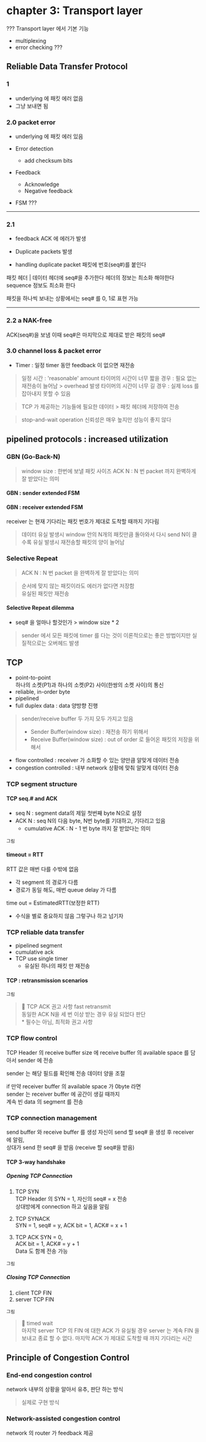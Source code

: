 # chapter 3: Transport layer
???
Transport layer 에서 기본 기능
- multiplexing
- error checking
???

## Reliable Data Transfer Protocol
### 1
- underlying 에 패킷 에러 없음
- 그냥 보내면 됨
### 2.0 packet error
- underlying 에 패킷 에러 있음

- Error detection
    - add checksum bits
- Feedback
    - Acknowledge
    - Negative feedback

- FSM ???
---
### 2.1
- feedback ACK 에 에러가 발생
- Duplicate packets 발생

- handling duplicate packet
패킷에 번호(seq#)를 붙인다

패킷
헤더 | 데이터
헤더에 seq#을 추가한다
헤더의 정보는 최소화 해야한다
sequence 정보도 최소화 한다

패킷을 하나씩 보내는 상황에서는 seq# 를 0, 1로 표현 가능

---
### 2.2 a NAK-free
ACK(seq#)을 보냄
이때 seq#은 마지막으로 제대로 받은 패킷의 seq#

### 3.0 channel loss & packet error
- Timer
: 일정 timer 동안 feedback 이 없으면 재전송 
> 일정 시간 : 'reasonable' amount
> 타이머의 시간이 너무 짧을 경우 : 필요 없는 재전송이 늘어남 > overhead 발생
> 타이머의 시간이 너무 길 경우 : 실제 loss 를 잡아내지 못할 수 있음

> TCP 가 제공하는 기능들에 필요한 데이터 > 패킷 헤더에 저장하여 전송

> stop-and-wait operation
> 신뢰성은 매우 높지만 성능이 좋지 않다

## pipelined protocols : increased utilization
### GBN (Go-Back-N)
> window size : 한번에 보낼 패킷 사이즈
> ACK N : N 번 packet 까지 완벽하게 잘 받았다는 의미

#### GBN : sender extended FSM
#### GBN : receiver extended FSM
receiver 는 현재 기다리는 패킷 번호가 제대로 도착할 때까지 기다림
> 데이터 유실 발생시 window 안의 N개의 패킷만큼 돌아와서 다시 send
> N이 클수록 유실 발생시 재전송할 패킷의 양이 늘어남

### Selective Repeat
> ACK N : N 번 packet 을 완벽하게 잘 받았다는 의미

> 순서에 맞지 않는 패킷이라도 에러가 없다면 저장함 <br>
> 유실된 패킷만 재전송

#### Selective Repeat dilemma
- seq# 을 얼마나 할것인가 > window size * 2

> sender 에서 모든 패킷에 timer 를 다는 것이 이론적으로는 좋은 방법이지만
> 실질적으로는 오버헤드 발생


## TCP
- point-to-point <br>
하나의 소켓(P1)과 하나의 소켓(P2) 사이(한쌍의 소켓 사이)의 통신
- reliable, in-order byte
- pipelined
- full duplex data : data 양방향 진행 
> sender/receive buffer 두 가지 모두 가지고 있음 <br>
>    - Sender Buffer(window size) : 재전송 하기 위해서
>    - Receive Buffer(window size) : out of order 로 들어온 패킷의 저장을 위해서
- flow controlled : receiver 가 소화할 수 있는 양만큼 알맞게 데이터 전송
- congestion controlled : 내부 network 상황에 맞춰 알맞게 데이터 전송

### TCP segment structure

#### TCP seq.# and ACK
- seq N : segment data의  제일 첫번째 byte N으로 설정
- ACK N : seq N의 다음 byte, N번 byte를 기대하고, 기다리고 있음
    - cumulative ACK : N - 1 번 byte 까지 잘 받았다는 의미

`그림`

#### timeout = RTT
RTT 값은 매번 다를 수밖에 없음
- 각 segment 의 경로가 다름
- 경로가 동일 해도, 매번 queue delay 가 다름

time out = EstimatedRTT(보정한 RTT)
- 수식을 별로 중요하지 않음 그렇구나 하고 넘기자

### TCP reliable data transfer
- pipelined segment
- cumulative ack
- TCP use single timer
    - 유실된 하나의 패킷 만 재전송

#### TCP : retransmission scenarios
`그림`

> 📝 TCP ACK 권고 사항
> fast retransmit <br>
> 동일한 ACK N을 세 번 이상 받는 경우 유실 되었다 판단 <br>
> \* 필수는 아님, 최적화 권고 사항

### TCP flow control
TCP Header 의 receive buffer size 에 
receive buffer 의 available space 를 담아서 sender 에 전송

sender 는 해당 필드를 확인해 전송 데이터 양을 조절

if 만약 receiver buffer 의 available space 가 0byte 라면 <br>
sender 는 receiver buffer 에 공간이 생길 때까지 <br>
계속 빈 data 의 segment 를 전송 <br>

### TCP connection management
send buffer 와 receive buffer 를 생성
자신이 send 할 seq# 을 생성 후 receiver 에 알림, <br>
상대가 send 한 seq# 을 받음 (receive 할 seq#을 받음)

#### TCP 3-way handshake
##### Opening TCP Connection
1. TCP SYN <br>
TCP Header 의 SYN = 1, 자신의 seq# = x 전송 <br>
상대방에게 connection 하고 싶음을 알림

2. TCP SYNACK <br>
SYN = 1, seq# = y, ACK bit = 1, ACK# = x + 1

3. TCP ACK
SYN = 0, <br>
ACK bit = 1, ACK# = y + 1 <br>
Data 도 함께 전송 가능

`그림`

##### Closing TCP Connection
1. client TCP FIN
2. server TCP FIN

`그림`

> 📝 timed wait <br>
> 마지막 server TCP 의 FIN 에 대한 ACK 가 유실될 경우
> server 는 계속 FIN 을 보내고 종료 할 수 없다.
> 마지막 ACK 가 제대로 도착할 때 까지 기다리는 시간

## Principle of Congestion Control
### End-end congestion control
network 내부의 상황을 알아서 유추, 판단 하는 방식
> 실제로 구현 방식

### Network-assisted congestion control 
network 의 router 가 feedback 제공